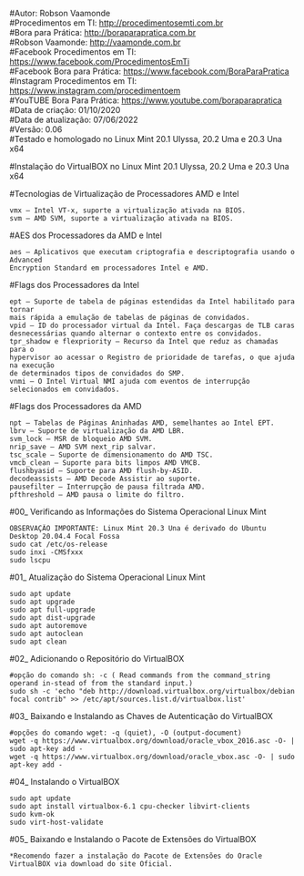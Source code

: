 #Autor: Robson Vaamonde<br>
#Procedimentos em TI: http://procedimentosemti.com.br<br>
#Bora para Prática: http://boraparapratica.com.br<br>
#Robson Vaamonde: http://vaamonde.com.br<br>
#Facebook Procedimentos em TI: https://www.facebook.com/ProcedimentosEmTi<br>
#Facebook Bora para Prática: https://www.facebook.com/BoraParaPratica<br>
#Instagram Procedimentos em TI: https://www.instagram.com/procedimentoem<br>
#YouTUBE Bora Para Prática: https://www.youtube.com/boraparapratica<br>
#Data de criação: 01/10/2020<br>
#Data de atualização: 07/06/2022<br>
#Versão: 0.06<br>
#Testado e homologado no Linux Mint 20.1 Ulyssa, 20.2 Uma e 20.3 Una x64

#Instalação do VirtualBOX no Linux Mint 20.1 Ulyssa, 20.2 Uma e 20.3 Una x64

#Tecnologias de Virtualização de Processadores AMD e Intel<br>

	vmx – Intel VT-x, suporte a virtualização ativada na BIOS.
	svm – AMD SVM, suporte a virtualização ativada na BIOS.

#AES dos Processadores da AMD e Intel<br>

	aes – Aplicativos que executam criptografia e descriptografia usando o Advanced
	Encryption Standard em processadores Intel e AMD.

#Flags dos Processadores da Intel<br>

	ept – Suporte de tabela de páginas estendidas da Intel habilitado para tornar
	mais rápida a emulação de tabelas de páginas de convidados.
	vpid – ID do processador virtual da Intel. Faça descargas de TLB caras
	desnecessárias quando alternar o contexto entre os convidados.
	tpr_shadow e flexpriority – Recurso da Intel que reduz as chamadas para o
	hypervisor ao acessar o Registro de prioridade de tarefas, o que ajuda na execução
	de determinados tipos de convidados do SMP.
	vnmi – O Intel Virtual NMI ajuda com eventos de interrupção selecionados em convidados.

#Flags dos Processadores da AMD<br>

	npt – Tabelas de Páginas Aninhadas AMD, semelhantes ao Intel EPT.
	lbrv – Suporte de virtualização da AMD LBR.
	svm_lock – MSR de bloqueio AMD SVM.
	nrip_save – AMD SVM next_rip salvar.
	tsc_scale – Suporte de dimensionamento do AMD TSC.
	vmcb_clean – Suporte para bits limpos AMD VMCB.
	flushbyasid – Suporte para AMD flush-by-ASID.
	decodeassists – AMD Decode Assistir ao suporte.
	pausefilter – Interrupção de pausa filtrada AMD.
	pfthreshold – AMD pausa o limite do filtro.

#00_ Verificando as Informações do Sistema Operacional Linux Mint<br>

	OBSERVAÇÃO IMPORTANTE: Linux Mint 20.3 Una é derivado do Ubuntu Desktop 20.04.4 Focal Fossa
	sudo cat /etc/os-release
	sudo inxi -CMSfxxx
	sudo lscpu

#01_ Atualização do Sistema Operacional Linux Mint<br>
 
    sudo apt update
    sudo apt upgrade
    sudo apt full-upgrade
    sudo apt dist-upgrade
    sudo apt autoremove
    sudo apt autoclean
    sudo apt clean

#02_ Adicionando o Repositório do VirtualBOX<br>

	#opção do comando sh: -c ( Read commands from the command_string operand in‐stead of from the standard input.)
	sudo sh -c 'echo "deb http://download.virtualbox.org/virtualbox/debian focal contrib" >> /etc/apt/sources.list.d/virtualbox.list'

#03_ Baixando e Instalando as Chaves de Autenticação do VirtualBOX<br>

	#opções do comando wget: -q (quiet), -O (output-document)
	wget -q https://www.virtualbox.org/download/oracle_vbox_2016.asc -O- | sudo apt-key add -
	wget -q https://www.virtualbox.org/download/oracle_vbox.asc -O- | sudo apt-key add -

#04_ Instalando o VirtualBOX<br>

	sudo apt update
	sudo apt install virtualbox-6.1 cpu-checker libvirt-clients
	sudo kvm-ok
	sudo virt-host-validate

#05_ Baixando e Instalando o Pacote de Extensões do VirtualBOX<br>

	*Recomendo fazer a instalação do Pacote de Extensões do Oracle VirtualBOX via download do site Oficial.
